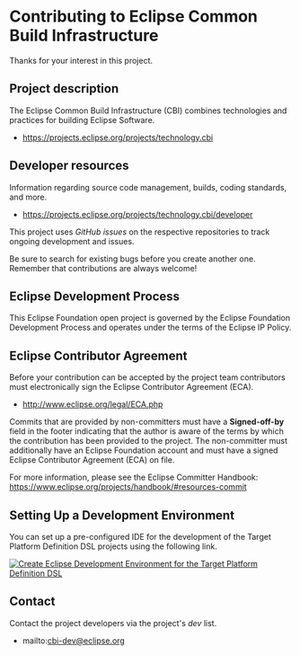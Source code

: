 # Contributing to Eclipse Common Build Infrastructure

Thanks for your interest in this project.

## Project description

The Eclipse Common Build Infrastructure (CBI) combines technologies and
practices for building Eclipse Software.

* https://projects.eclipse.org/projects/technology.cbi

## Developer resources

Information regarding source code management, builds, coding standards, and
more.

* https://projects.eclipse.org/projects/technology.cbi/developer

This project uses *GitHub issues* on the respective repositories to track ongoing development and issues.

Be sure to search for existing bugs before you create another one. Remember that
contributions are always welcome!

## Eclipse Development Process

This Eclipse Foundation open project is governed by the Eclipse Foundation
Development Process and operates under the terms of the Eclipse IP Policy.

## Eclipse Contributor Agreement

Before your contribution can be accepted by the project team contributors must
electronically sign the Eclipse Contributor Agreement (ECA).

* http://www.eclipse.org/legal/ECA.php

Commits that are provided by non-committers must have a **Signed-off-by** field in
the footer indicating that the author is aware of the terms by which the
contribution has been provided to the project. The non-committer must
additionally have an Eclipse Foundation account and must have a signed Eclipse
Contributor Agreement (ECA) on file.

For more information, please see the Eclipse Committer Handbook:
https://www.eclipse.org/projects/handbook/#resources-commit

## Setting Up a Development Environment

You can set up a pre-configured IDE for the development of the Target Platform Definition DSL projects using the following link.

[![Create Eclipse Development Environment for the Target Platform Definition DSL](https://download.eclipse.org/oomph/www/setups/svg/Target_Platform_Definition_DSL.svg)](https://www.eclipse.org/setups/installer/?url=https://raw.githubusercontent.com/eclipse-cbi/targetplatform-dsl/master/TPDConfiguration.setup&show=true "Click to open Eclipse-Installer Auto Launch or drag onto your running installer's title area")

## Contact

Contact the project developers via the project's *dev* list.

* mailto:cbi-dev@eclipse.org
